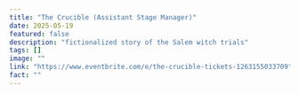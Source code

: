 ```yaml
---
title: "The Crucible (Assistant Stage Manager)"
date: 2025-05-19
featured: false
description: "fictionalized story of the Salem witch trials"
tags: []
image: ""
link: "https://www.eventbrite.com/e/the-crucible-tickets-1263155033709"
fact: ""
---
```

